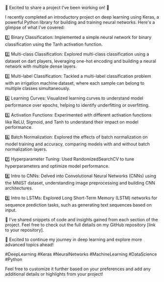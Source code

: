 🚀 Excited to share a project I've been working on! 🚀

I recently completed an introductory project on deep learning using Keras, a powerful Python library for building and training neural networks. Here's a glimpse of what I've covered:

1️⃣ Binary Classification: Implemented a simple neural network for binary classification using the Tanh activation function.

2️⃣ Multi-class Classification: Explored multi-class classification using a dataset on dart players, leveraging one-hot encoding and building a neural network with multiple dense layers.

3️⃣ Multi-label Classification: Tackled a multi-label classification problem with an irrigation machine dataset, where each sample can belong to multiple classes simultaneously.

4️⃣ Learning Curves: Visualized learning curves to understand model performance over epochs, helping to identify underfitting or overfitting.

5️⃣ Activation Functions: Experimented with different activation functions like ReLU, Sigmoid, and Tanh to understand their impact on model performance.

6️⃣ Batch Normalization: Explored the effects of batch normalization on model training and accuracy, comparing models with and without batch normalization layers.

7️⃣ Hyperparameter Tuning: Used RandomizedSearchCV to tune hyperparameters and optimize model performance.

8️⃣ Intro to CNNs: Delved into Convolutional Neural Networks (CNNs) using the MNIST dataset, understanding image preprocessing and building CNN architectures.

9️⃣ Intro to LSTMs: Explored Long Short-Term Memory (LSTM) networks for sequence prediction tasks, such as generating text sequences based on input.

🔗 I've shared snippets of code and insights gained from each section of the project. Feel free to check out the full details on my GitHub repository [link to your repository].

🙌 Excited to continue my journey in deep learning and explore more advanced topics ahead!

#DeepLearning #Keras #NeuralNetworks #MachineLearning #DataScience #Python

Feel free to customize it further based on your preferences and add any additional details or highlights from your project!
